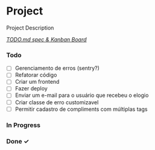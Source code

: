 # Project

Project Description

<em>[TODO.md spec & Kanban Board](https://bit.ly/3fCwKfM)</em>

### Todo

- [ ] Gerenciamento de erros (sentry?)  
- [ ] Refatorar código  
- [ ] Criar um frontend  
- [ ] Fazer deploy  
- [ ] Enviar um e-mail para o usuário que recebeu o elogio  
- [ ] Criar classe de erro customizavel  
- [ ] Permitir cadastro de compliments com múltiplas tags  

### In Progress


### Done ✓


